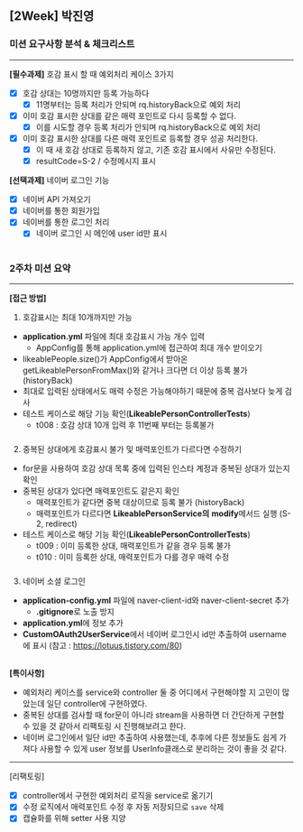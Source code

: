 ## [2Week] 박진영

### 미션 요구사항 분석 & 체크리스트

---  

**[필수과제]** 호감 표시 할 때 예외처리 케이스 3가지
- [x] 호감 상대는 10명까지만 등록 가능하다
  - [x] 11명부터는 등록 처리가 안되며 rq.historyBack으로 예외 처리
- [x] 이미 호감 표시한 상대를 같은 매력 포인트로 다시 등록할 수 없다.
  - [x] 이를 시도할 경우 등록 처리가 안되며 rq.historyBack으로 예외 처리
- [x] 이미 호감 표시한 상대를 다른 매력 포인트로 등록할 경우 성공 처리한다.
  - [x] 이 때 새 호감 상대로 등록하지 않고, 기존 호감 표시에서 사유만 수정된다.
  - [x] resultCode=S-2 / 수정메시지 표시

**[선택과제]** 네이버 로그인 기능
- [x] 네이버 API 가져오기
- [x] 네이버를 통한 회원가입
- [x] 네이버를 통한 로그인 처리
  - [x] 네이버 로그인 시 메인에 user id만 표시
#

### 2주차 미션 요약

---  

**[접근 방법]**
1. 호감표시는 최대 10개까지만 가능
- **application.yml** 파일에 최대 호감표시 가능 개수 입력
  - AppConfig를 통해 application.yml에 접근하여 최대 개수 받이오기
- likeablePeople.size()가 AppConfig에서 받아온 getLikeablePersonFromMax()와 같거나 크다면 더 이상 등록 불가 (historyBack)
- 최대로 입력된 상태에서도 매력 수정은 가능해야하기 때문에 중복 검사보다 늦게 검사
- 테스트 케이스로 해당 기능 확인(**LikeablePersonControllerTests**)
  - t008 : 호감 상대 10개 입력 후 11번째 부터는 등록불가
###
2. 중복된 상대에게 호감표시 불가 및 매력포인트가 다르다면 수정하기
- for문을 사용하여 호감 상대 목록 중에 입력된 인스타 계정과 중복된 상대가 있는지 확인
- 중복된 상대가 있다면 매력포인트도 같은지 확인
  - 매력포인트가 같다면 중복 대상이므로 등록 불가 (historyBack)
  - 매력포인트가 다르다면 **LikeablePersonService의** **modify**메서드 실행 (S-2, redirect)
- 테스트 케이스로 해당 기능 확인(**LikeablePersonControllerTests**)
  - t009 : 이미 등록한 상대, 매력포인트가 같을 경우 등록 불가
  - t010 : 이미 등록한 상대, 매력포인트가 다를 경우 매력 수정  
###
3. 네이버 소셜 로그인
- **application-config.yml** 파일에 naver-client-id와 naver-client-secret 추가
  - **.gitignore**로 노출 방지
- **application.yml**에 정보 추가
- **CustomOAuth2UserService**에서 네이버 로그인시 id만 추출하여 username에 표시 (참고 : https://lotuus.tistory.com/80)

##
**[특이사항]**
- 예외처리 케이스를 service와 controller 둘 중 어디에서 구현해야할 지 고민이 많았는데 일단 controller에 구현하였다.
- 중복된 상대를 검사할 때 for문이 아니라 stream을 사용하면 더 간단하게 구현할 수 있을 것 같아서 리팩토링 시 진행해보려고 한다.
- 네이버 로그인에서 일단 id만 추출하여 사용했는데, 추후에 다른 정보들도 쉽게 가져다 사용할 수 있게 user 정보를 UserInfo클래스로 분리하는 것이 좋을 것 같다.


---
[리팩토링]
- [x] controller에서 구현한 예외처리 로직을 service로 옮기기
- [x] 수정 로직에서 매력포인트 수정 후 자동 저장되므로 `save` 삭제
- [x] 캡슐화를 위해 setter 사용 지양